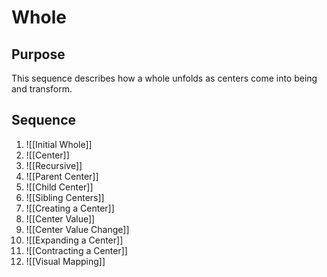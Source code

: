# Whole

## Purpose
This sequence describes how a whole unfolds as centers come into being and transform.

## Sequence

1. ![[Initial Whole]]
2. ![[Center]]
3. ![[Recursive]]
4. ![[Parent Center]]
5. ![[Child Center]]
6. ![[Sibling Centers]]
7. ![[Creating a Center]]
8. ![[Center Value]]
9. ![[Center Value Change]]
10. ![[Expanding a Center]]
11. ![[Contracting a Center]]
12. ![[Visual Mapping]]